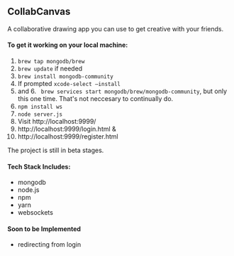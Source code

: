 ## CollabCanvas

A collaborative drawing app you can use to get creative with your friends.

#### To get it working on your local machine:

1. `brew tap mongodb/brew`
2. `brew update` if needed
3. `brew install mongodb-community`
4. If prompted `xcode-select –install`
5. and 6.	` brew services start mongodb/brew/mongodb-community`, but only this one time. That's not neccesary to continually do. 
6. `npm install ws`
7. `node server.js`
8. Visit http://localhost:9999/
9. http://localhost:9999/login.html
& 
10. http://localhost:9999/register.html 

The project is still in beta stages. 

#### Tech Stack Includes:
- mongodb
- node.js
- npm
- yarn 
- websockets

#### Soon to be Implemented 
- redirecting from login